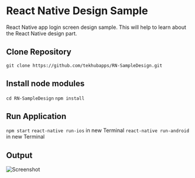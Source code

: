 # React Native Design Sample 

React Native app login screen design sample. This will help to learn about the React Native design part.


## Clone Repository

`git clone https://github.com/tekhubapps/RN-SampleDesign.git`

## Install node modules

`cd RN-SampleDesign`
`npm install`

## Run Application

`npm start`
`react-native run-ios` in new Terminal
`react-native run-android` in new Terminal


## Output

![Screenshot](https://raw.githubusercontent.com/tekhubapps/RN-SampleDesign/master/Screen%20Shot.png)

